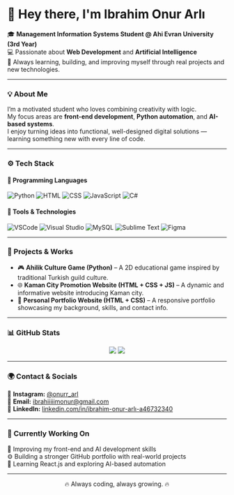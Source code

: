 # 👋 Hey there, I'm Ibrahim Onur Arlı

🎓 **Management Information Systems Student @ Ahi Evran University (3rd Year)**  
💻 Passionate about **Web Development** and **Artificial Intelligence**  
🚀 Always learning, building, and improving myself through real projects and new technologies.

---

### 💡 About Me
I’m a motivated student who loves combining creativity with logic.  
My focus areas are **front-end development**, **Python automation**, and **AI-based systems**.  
I enjoy turning ideas into functional, well-designed digital solutions — learning something new with every line of code.

---

### ⚙️ Tech Stack

#### 💬 Programming Languages  
![Python](https://img.shields.io/badge/Python-3776AB?style=flat&logo=python&logoColor=white)
![HTML](https://img.shields.io/badge/HTML-E34F26?style=flat&logo=html5&logoColor=white)
![CSS](https://img.shields.io/badge/CSS-1572B6?style=flat&logo=css3&logoColor=white)
![JavaScript](https://img.shields.io/badge/JavaScript-F7DF1E?style=flat&logo=javascript&logoColor=black)
![C#](https://img.shields.io/badge/C%23-239120?style=flat&logo=c-sharp&logoColor=white)

#### 🧰 Tools & Technologies  
![VSCode](https://img.shields.io/badge/VSCode-007ACC?style=flat&logo=visual-studio-code&logoColor=white)
![Visual Studio](https://img.shields.io/badge/Visual%20Studio-5C2D91?style=flat&logo=visual-studio&logoColor=white)
![MySQL](https://img.shields.io/badge/MySQL-4479A1?style=flat&logo=mysql&logoColor=white)
![Sublime Text](https://img.shields.io/badge/Sublime%20Text-FF9800?style=flat&logo=sublime-text&logoColor=white)
![Figma](https://img.shields.io/badge/Figma-F24E1E?style=flat&logo=figma&logoColor=white)

---

### 🧠 Projects & Works
- 🎮 **Ahilik Culture Game (Python)** – A 2D educational game inspired by traditional Turkish guild culture.  
- 🌐 **Kaman City Promotion Website (HTML + CSS + JS)** – A dynamic and informative website introducing Kaman city.  
- 💼 **Personal Portfolio Website (HTML + CSS)** – A responsive portfolio showcasing my background, skills, and contact info.  

---

### 📊 GitHub Stats
<p align="center">
  <img src="https://github-readme-stats.vercel.app/api?username=ibrahimonurarlı&show_icons=true&theme=tokyonight" />
  <img src="https://github-readme-stats.vercel.app/api/top-langs/?username=ibrahimonurarlı&layout=compact&theme=tokyonight" />
</p>

---

### 🌍 Contact & Socials
📸 **Instagram:** [@onurr_arl](https://www.instagram.com/onurr_arl)  
📧 **Email:** [ibrahiiiiimonur@gmail.com](mailto:ibrahiiiiimonur@gmail.com)  
💼 **LinkedIn:** [linkedin.com/in/ibrahim-onur-arlı-a46732340](https://www.linkedin.com/in/ibrahim-onur-arl%C4%B1-a46732340/)  

---

### 🏅 Currently Working On
📘 Improving my front-end and AI development skills  
⚙️ Building a stronger GitHub portfolio with real-world projects  
🌱 Learning React.js and exploring AI-based automation  

---

<p align="center">🔥 Always coding, always growing. 🔥</p>
